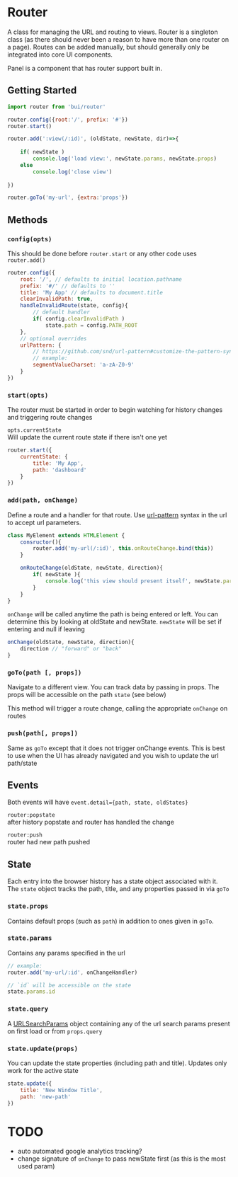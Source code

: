 Router
==========

A class for managing the URL and routing to views. Router is a singleton class (as there should never been a reason to have more than one router on a page). Routes can be added manually, but should generally only be integrated into core UI components.

Panel is a component that has router support built in.

## Getting Started

```js
import router from 'bui/router'

router.config({root:'/', prefix: '#'})
router.start()

router.add(':view(/:id)', (oldState, newState, dir)=>{
    
    if( newState )
        console.log('load view:', newState.params, newState.props)
    else
        console.log('close view')
        
})

router.goTo('my-url', {extra:'props'})
```

## Methods

### `config(opts)`
This should be done before `router.start` or any other code uses `router.add()`

```js
router.config({
    root: '/', // defaults to initial location.pathname
    prefix: '#/' // defaults to ''
    title: 'My App' // defaults to document.title
    clearInvalidPath: true,
    handleInvalidRoute(state, config){
        // default handler
        if( config.clearInvalidPath )
            state.path = config.PATH_ROOT
    },
    // optional overrides
    urlPattern: {
        // https://github.com/snd/url-pattern#customize-the-pattern-syntax
        // example: 
        segmentValueCharset: 'a-zA-Z0-9'
    }
})
```

### `start(opts)`
The router must be started in order to begin watching for history changes and triggering route changes

`opts.currentState`  
Will update the current route state if there isn't one yet

```js
router.start({
    currentState: {
        title: 'My App',
        path: 'dashboard'
    }
})
```

### `add(path, onChange)`
Define a route and a handler for that route. Use [url-pattern](https://www.npmjs.com/package/url-pattern) syntax in the url to accept url parameters.

```js
class MyElement extends HTMLElement {
    consructor(){
        router.add('my-url(/:id)', this.onRouteChange.bind(this))
    }

    onRouteChange(oldState, newState, direction){
        if( newState ){
            console.log('this view should present itself', newState.params.id)
        }
    }
}
```

`onChange` will be called anytime the path is being entered or left. You can determine this by looking at oldState and newState. `newState` will be set if entering and null if leaving
```js
onChange(oldState, newState, direction){
    direction // "forward" or "back"
}
```

### `goTo(path [, props])`
Navigate to a different view. You can track data by passing in props. The props will be accessible on the path `state` (see below)

This method will trigger a route change, calling the appropriate `onChange` on routes

### `push(path[, props])`
Same as `goTo` except that it does not trigger onChange events. This is best to use when the UI has already navigated and you wish to update the url path/state

## Events
Both events will have `event.detail={path, state, oldStates}`

`router:popstate`  
after history popstate and router has handled the change

`router:push`  
router had new path pushed

## State
Each entry into the browser history has a state object associated with it.
The `state` object tracks the path, title, and any properties passed in via `goTo`

### `state.props`
Contains default props (such as `path`) in addition to ones given in `goTo`.

### `state.params`
Contains any params specified in the url
```js
// example:
router.add('my-url/:id', onChangeHandler)

// `id` will be accessible on the state
state.params.id
```

### `state.query`
A [URLSearchParams](https://developer.mozilla.org/en-US/docs/Web/API/URLSearchParams) object containing
any of the url search params present on first load or from `props.query`

### `state.update(props)`
You can update the state properties (including path and title). Updates only work for the active state

```js
state.update({
    title: 'New Window Title',
    path: 'new-path'
})
```

# TODO
- auto automated google analytics tracking?
- change signature of `onChange` to pass newState first (as this is the most used param)